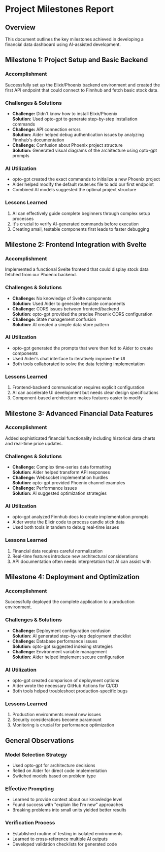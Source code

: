 # Project Milestones Report

## Overview
This document outlines the key milestones achieved in developing a financial data dashboard using AI-assisted development.

## Milestone 1: Project Setup and Basic Backend

### Accomplishment
Successfully set up the Elixir/Phoenix backend environment and created the first API endpoint that could connect to Finnhub and fetch basic stock data.

### Challenges & Solutions
- **Challenge:** Didn't know how to install Elixir/Phoenix  
  **Solution:** Used opto-gpt to generate step-by-step installation commands
- **Challenge:** API connection errors  
  **Solution:** Aider helped debug authentication issues by analyzing Finnhub's documentation
- **Challenge:** Confusion about Phoenix project structure  
  **Solution:** Generated visual diagrams of the architecture using opto-gpt prompts

### AI Utilization
- opto-gpt created the exact commands to initialize a new Phoenix project
- Aider helped modify the default router.ex file to add our first endpoint
- Combined AI models suggested the optimal project structure

### Lessons Learned
1. AI can effectively guide complete beginners through complex setup processes
2. It's crucial to verify AI-generated commands before execution
3. Creating small, testable components first leads to faster debugging

## Milestone 2: Frontend Integration with Svelte

### Accomplishment
Implemented a functional Svelte frontend that could display stock data fetched from our Phoenix backend.

### Challenges & Solutions
- **Challenge:** No knowledge of Svelte components  
  **Solution:** Used Aider to generate template components
- **Challenge:** CORS issues between frontend/backend  
  **Solution:** opto-gpt provided the precise Phoenix CORS configuration
- **Challenge:** State management confusion  
  **Solution:** AI created a simple data store pattern

### AI Utilization
- opto-gpt generated the prompts that were then fed to Aider to create components
- Used Aider's chat interface to iteratively improve the UI
- Both tools collaborated to solve the data fetching implementation

### Lessons Learned
1. Frontend-backend communication requires explicit configuration
2. AI can accelerate UI development but needs clear design specifications
3. Component-based architecture makes features easier to modify

## Milestone 3: Advanced Financial Data Features

### Accomplishment
Added sophisticated financial functionality including historical data charts and real-time price updates.

### Challenges & Solutions
- **Challenge:** Complex time-series data formatting  
  **Solution:** Aider helped transform API responses
- **Challenge:** Websocket implementation hurdles  
  **Solution:** opto-gpt provided Phoenix channel examples
- **Challenge:** Performance issues  
  **Solution:** AI suggested optimization strategies

### AI Utilization
- opto-gpt analyzed Finnhub docs to create implementation prompts
- Aider wrote the Elixir code to process candle stick data
- Used both tools in tandem to debug real-time issues

### Lessons Learned
1. Financial data requires careful normalization
2. Real-time features introduce new architectural considerations
3. API documentation often needs interpretation that AI can assist with

## Milestone 4: Deployment and Optimization

### Accomplishment
Successfully deployed the complete application to a production environment.

### Challenges & Solutions
- **Challenge:** Deployment configuration confusion  
  **Solution:** AI generated step-by-step deployment checklist
- **Challenge:** Database performance issues  
  **Solution:** opto-gpt suggested indexing strategies
- **Challenge:** Environment variable management  
  **Solution:** Aider helped implement secure configuration

### AI Utilization
- opto-gpt created comparison of deployment options
- Aider wrote the necessary GitHub Actions for CI/CD
- Both tools helped troubleshoot production-specific bugs

### Lessons Learned
1. Production environments reveal new issues
2. Security considerations become paramount
3. Monitoring is crucial for performance optimization

## General Observations

### Model Selection Strategy
- Used opto-gpt for architecture decisions
- Relied on Aider for direct code implementation
- Switched models based on problem type

### Effective Prompting
- Learned to provide context about our knowledge level
- Found success with "explain like I'm new" approaches
- Breaking problems into small units yielded better results

### Verification Process
- Established routine of testing in isolated environments
- Learned to cross-reference multiple AI outputs
- Developed validation checklists for generated code